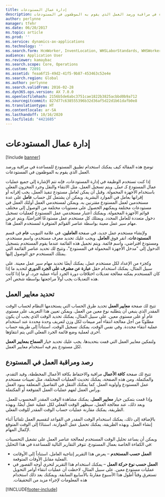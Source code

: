 ```yaml
---
title: إدارة عمال المستودعات
description: توضح هذه المقالة كيف يمكنك استخدام تطبيق المستودع للمساعدة في مراقبة ورصد العمل الذي يقوم به الموظفون في المستودعات.
author: perlynne
manager: tfehr
ms.date: 06/20/2017
ms.topic: article
ms.prod: ''
ms.service: dynamics-ax-applications
ms.technology: ''
ms.search.form: HcmWorker, InventLocation, WHSLaborStandards, WHSWorker, WHSWorkTable, WHSWorkTableListPage, WHSResetUserPassword
audience: Application User
ms.reviewer: kamaybac
ms.search.scope: Core, Operations
ms.custom: 72891
ms.assetid: feaa6f15-49d2-41f5-9b87-453463c52e4e
ms.search.region: Global
ms.author: perlynne
ms.search.validFrom: 2016-02-28
ms.dyn365.ops.version: AX 7.0.0
ms.openlocfilehash: 2156b5de6abc3751cae1822b3825acbbd0b9a712
ms.sourcegitcommit: 827d77c638555396b32d36af5d22d1b61dafb0e8
ms.translationtype: HT
ms.contentlocale: ar-SA
ms.lasthandoff: 10/16/2020
ms.locfileid: "4421685"
---
```

# <a name="manage-warehouse-workers"></a>إدارة عمال المستودعات

[!include [banner](../includes/banner.md)]

توضح هذه المقالة كيف يمكنك استخدام تطبيق المستودع للمساعدة في مراقبة ورصد العمل الذي يقوم به الموظفون في المستودعات.

إذا كنت تستخدم الوظيفة في إدارة المستودعات، فإنه تتم الإشارة إلى جميع عمليات عمال المستودع كـ *عمل*. ويتم تسجيل العمل، مثل الانتقاء والنقل وجرد المخزون الفعلي باستخدام الأجهزة المحمولة. وقبل أن يمكن لعامل مستودع تنفيذ العمل، يجب إقرانه أو إقرانها بعامل في الموارد البشرية. ويمكن أن يشتمل كل حساب **عامل** على عدة مستخدمين لعمل المستودع مقترنين به. ويمكن لمستخدمي العمل أولئك العمل في مستودعات مختلفة ويمكنهم الحصول على مستويات مختلفة من الوصول إلى مختلف قوائم الأجهزة المحمولة. ويمكنك اعتبار مستخدمي عمل المستودع كعمليات تسجيل دخول متعددة للعامل المحدد. ويمتلك كل مستخدم عمل مستودعًا افتراضيًا، ويتم عرض مهام سير عمل معينة بواسطة عناصر القوائم المتوفرة لمستخدم العمل هذا. 

ولإنشاء مستخدم عمل جديد، في صفحة **العاملين**، في علامة التبويب **عام** في قسم **المستودعات**، انقر فوق **العامل**. ويجب عليك تحديد معرف مستخدم، واسم مستخدم، ومستودع افتراضي، واسم قائمة. ويتم تحميل هذه القائمة عندما يقوم المستخدم بتسجيل الدخول إلى "مدخل الأجهزة المحمولة في المستودع"، وتتيح لك تحديد عناصر القائمة التي يمتلك المستخدم حق الوصول إليها. 

وكجزء من الإعداد لكل مستخدم عمل، يمكنك أيضًا تحديد مهام سير عمل معينة. على سبيل المثال، يمكنك استخدام حقل **عبارة عن مشرف على الجرد الدوري‬** لتحديد ما إذا كان المستخدم يمكنه معالجة تعديلات اختلافات دورة الجرد أثناء عملية جرد، أو ما إذا كانت هذه التعديلات يجب أولاً مراجعتها بواسطة شخص آخر.

## <a name="defining-labor-standards"></a>تحديد معايير العمل
تتيح لك صفحة **معايير العمل** تحديد طرق الحساب التي يستخدمها النظام لحساب الوقت المقدر الذي ينبغي أن يتطلبه نوع معين من العمل. ويمكن تعيين هذا التعريف على مستوى عام أو على مستوى معين. على سبيل المثال، يمكنك تحديد الوقت الذي يجب أن يكون مطلوبًا من أجل معالجة انتقاء أمر مبيعات لكل وزن لتعريف وحدة محددة عند استخدام عملية انتقاء محددة. وفي نفس الوقت، يمكنك تسجيل الوقت، استناداً إلى طريقة حساب أخرى لعملية وضع قائمة الجرد الفعلي التي يتم انتقاؤها. 

ولتمكين معايير العمل التي قمت بتحديدها، يجب عليك تحديد خيار **السماح بمعايير العمل** لكل مستودع يتم فيه استخدام معايير العمل.

## <a name="monitoring-and-controlling-warehouse-work"></a>رصد ومراقبة العمل في المستودع
تتيح لك صفحة **كافة الأعمال** مراقبة والاحتفاظ بكافة الأعمال المخططة، وقيد التقدم، والمكتملة. ومن هذه الصفحة، يمكنك تحديث العمليات المختلفة، مثل تعيينات مستخدم عمل المستودع وأولوية العمل. كما يمكنك التنقل في التفاصيل المتعلقة ببنود العمل ورأس العمل لفهم عمليات العمل المتوقعة أو المكتملة. 

وإذا قمت بتمكين خيار **معايير العمل**، يمكنك مشاهدة الوقت المقدر المحسوب للعمل. وبعد ذلك، عند معالجة العمل، سيظهر الوقت الفعلي لكل عملية عمل أيضًا. وبهذه الطريقة، يمكنك مقارنة عمليات حساب الوقت المقدر للوقت الفعلي. 

بالإضافة إلى ذلك، يمكنك استخدام الوقت المقدر في القواعد لتقسيم العمل تلقائياً أثناء إنشاء العمل. وبهذه الطريقة، يمكنك تحميل عمل الموازنة، استنادًا إلى الوقت المتوقع لإكمال المهام. 

ويمكن أن يساعد تحليل الوقت المستخدم لمعالجة عناصر العمل على تشغيل التحسينات في الكفاءة الخاصة بعمال المستودع. تتوفر التقارير التالية للمساعدة في هذا التحليل:

-   **العمل حسب المستخدم** – يعرض هذا التقرير إنتاجية العامل، استناداً إلى الأوقاتت الفعلية مقابل الأوقات المتوقعة.
-   **‏‫العمل حسب نوع حركة العمل** – يمكنك استخدام هذا التقرير لتحري أوجه القصور في عمليات مستودع معين. على سبيل المثال، لاحظت أن عمليات انتقاء أوامر التحويل تستغرق وقتاً أطول هذا الأسبوع  مقارنةً بالأسابيع السابقة. ويمكنك بعد ذلك استخدام هذه المعلومات لإجراء مزيد من التحقيقات.






[!INCLUDE[footer-include](../../includes/footer-banner.md)]